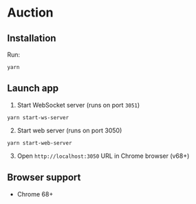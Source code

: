 # Auction

## Installation

Run:
```
yarn
```

## Launch app
1. Start WebSocket server (runs on port `3051`)
```
yarn start-ws-server
```
2. Start web server (runs on port 3050)
```
yarn start-web-server
```
3. Open `http://localhost:3050` URL in Chrome browser (v68+)

## Browser support

* Chrome 68+
